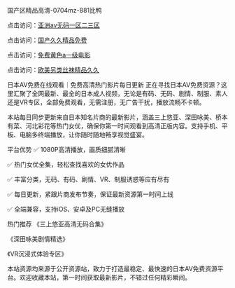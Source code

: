 

国产区精品高清-0704mz-881比鸭


点击访问：<a href="https://gfd-5xg.pages.dev/">亚洲av无码一区二三区</a>

点击访问：<a href="https://fdhf-454.pages.dev/">国产久久精品免费</a>

点击访问：<a href="https://tfda.pages.dev/">免费黄色a一级电影</a>

点击访问：<a href="https://vassv.pages.dev/">欧美另类丝袜精品久久</a>



日本AV免费在线观看｜免费高清热门影片每日更新
正在寻找日本AV免费资源？这里汇聚了全网最新、最全的日本成人视频，无论是有码、无码、剧情、制服、素人还是VR专区，全部免费观看，无需注册，无广告干扰，播放流畅不卡顿。

本站每日同步更新来自日本知名片商的最新影片，涵盖三上悠亚、深田咏美、桥本有菜、河北彩花等热门女优，确保你第一时间观看到高清正版内容。支持手机、平板、电脑多终端播放，让你随时随地畅享视觉盛宴。

平台优势
✅ 1080P高清播放，画质细腻清晰

✅ 热门女优全集，轻松查找喜欢的女优作品

✅ 丰富分类，无码、有码、剧情、VR、制服诱惑等应有尽有

✅ 每日更新，紧跟片商发布节奏，保证最新资源第一时间上线

✅ 全端兼容，支持iOS、安卓及PC无缝播放

热门推荐
《三上悠亚高清无码合集》

《深田咏美剧情精选》

《VR沉浸式体验专区》

本站资源均来源于公开资源站，致力于打造最稳定、最快速的日本AV免费资源平台。欢迎收藏本站，第一时间获取最新影片，不错过任何精彩瞬间。







<span style="display:none;">[Canonical link]( https://github.com/cake20250704/cake10 ）</span>
